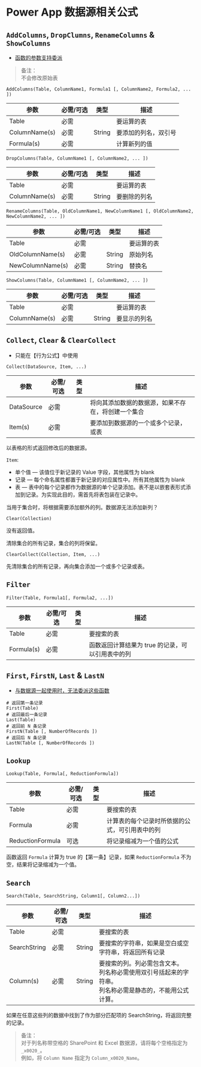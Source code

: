 # Power App 数据源相关公式

## `AddColumns`, `DropClumns`, `RenameColumns` & `ShowColumns`

- [函数的参数支持委派](https://docs.microsoft.com/zh-cn/powerapps/maker/canvas-apps/functions/function-table-shaping)

>备注：  
>不会修改原始表  

```
AddColumns(Table, ColumnName1, Formula1 [, ColumnName2, Formula2, ... ])
```

| 参数 | 必需/可选 | 类型 | 描述 |
| --- | --- | --- | --- |
| Table | 必需 | | 要运算的表 |
| ColumnName(s) | 必需 | String | 要添加的列名，双引号 |
| Formula(s) | 必需 | | 计算新列的值 |

```
DropColumns(Table, ColumnName1 [, ColumnName2, ... ])
```

| 参数 | 必需/可选 | 类型 | 描述 |
| --- | --- | --- | --- |
| Table | 必需 | | 要运算的表 |
| ColumnName(s) | 必需 | String | 要删除的列名 |

```
RenameColumns(Table, OldColumnName1, NewColumnName1 [, OldColumnName2, NewColumnName2, ... ])
```

| 参数 | 必需/可选 | 类型 | 描述 |
| --- | --- | --- | --- |
| Table | 必需 | | 要运算的表 |
| OldColumnName(s) | 必需 | String | 原始列名 |
| NewColumnName(s) | 必需 | String | 替换名 |

```
ShowColumns(Table, ColumnName1 [, ColumnName2, ... ])
```

| 参数 | 必需/可选 | 类型 | 描述 |
| --- | --- | --- | --- |
| Table | 必需 | | 要运算的表 |
| ColumnName(s) | 必需 | String | 要显示的列名 |

## `Collect`, `Clear` & `ClearCollect`

- 只能在【行为公式】中使用

```
Collect(DataSource, Item, ...)
```

| 参数 | 必需/可选 | 类型 | 描述 |
| --- | --- | --- | --- |
| DataSource | 必需 | | 将向其添加数据的数据源，如果不存在，将创建一个集合 |
| Item(s) | 必需 | | 要添加到数据源的一个或多个记录，或表 |

以表格的形式返回修改后的数据源。

`Item`:

- 单个值 — 该值位于新记录的 Value 字段，其他属性为 blank
- 记录 — 每个命名属性都置于新记录的对应属性中。所有其他属性为 blank
- 表 — 表中的每个记录都作为数据源的单个记录添加。表不是以嵌套表形式添加到记录。为实现此目的，需首先将表包装在记录中。

当用于集合时，将根据需要添加额外的列。数据源无法添加新列？

```
Clear(Collection)
```

没有返回值。

清除集合的所有记录，集合的列将保留。

```
ClearCollect(Collection, Item, ...)
```

先清除集合的所有记录，再向集合添加一个或多个记录或表。

## `Filter`

```
Filter(Table, Formula1[, Formula2, ...])
```

| 参数 | 必需/可选 | 类型 | 描述 |
| --- | --- | --- | --- |
| Table | 必需 | | 要搜索的表 |
| Formula(s) | 必需 | | 函数返回计算结果为 true 的记录，可以引用表中的列 |

## `First`, `FirstN`, `Last` & `LastN`

- [与数据源一起使用时，无法委派这些函数](https://docs.microsoft.com/zh-cn/powerapps/maker/canvas-apps/functions/function-first-last)

```
# 返回第一条记录
First(Table)
# 返回最后一条记录
Last(Table)
# 返回前 N 条记录
FirstN(Table [, NumberOfRecords ])
# 返回后 N 条记录
LastN(Table [, NumberOfRecords ])
```


## `Lookup`

```
Lookup(Table, Formula[, ReductionFormula])
```

| 参数 | 必需/可选 | 类型 | 描述 |
| --- | --- | --- | --- |
| Table | 必需 | | 要搜索的表 |
| Formula | 必需 | | 计算表的每个记录时所依据的公式，可引用表中的列 |
| ReductionFormula | 可选 | | 将记录缩减为一个值的公式 |

函数返回 `Formula` 计算为 true 的【第一条】记录，如果 `ReductionFormula` 不为空，结果将记录缩减为一个值。

## `Search`

```
Search(Table, SearchString, Column1[, Column2...])
```

| 参数 | 必需/可选 | 类型 | 描述 |
| --- | --- | --- | --- |
| Table | 必需 | | 要搜索的表 |
| SearchString | 必需 | String | 要搜索的字符串，如果是空白或空字符串，将返回所有记录 |
| Column(s) | 必需 | String | 要搜索的列。列必需包含文本。<br>列名称必需使用双引号括起来的字符串。<br>列名称必需是静态的，不能用公式计算。 |

如果在任意这些列的数据中找到了作为部分匹配项的 SearchString，将返回完整的记录。

>备注：  
>对于列名称带空格的 SharePoint 和 Excel 数据源，请将每个空格指定为 `_x0020_`。  
>例如，将 `Column Name` 指定为 `Column_x0020_Name`。  


